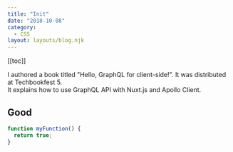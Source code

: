 ```yaml
---
title: "Init"
date: "2018-10-08"
category: 
  - CSS
layout: layouts/blog.njk
---
```


[[toc]]

I authored a book titled "Hello, GraphQL for client-side!". It was distributed at Techbookfest 5.  
It explains how to use GraphQL API with Nuxt.js and Apollo Client.

## Good

``` js
function myFunction() {
  return true;
}
```
